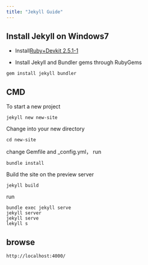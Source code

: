 ```yaml
---
title: "Jekyll Guide"
---
```


## Install Jekyll on Windows7

- Install[Ruby+Devkit 2.5.1-1](https://rubyinstaller.org/downloads/)

- Install Jekyll and Bundler gems through RubyGems

```
gem install jekyll bundler
```  

## CMD

To start a new project

```
jekyll new new-site
```

Change into your new directory

```
cd new-site
```

change Gemfile and _config.yml，  run

```
bundle install
```

Build the site on the preview server

```
jekyll build
```

run

```
bundle exec jekyll serve
jekyll server
jekyll serve
lekyll s
```

## browse

```
http://localhost:4000/
```
